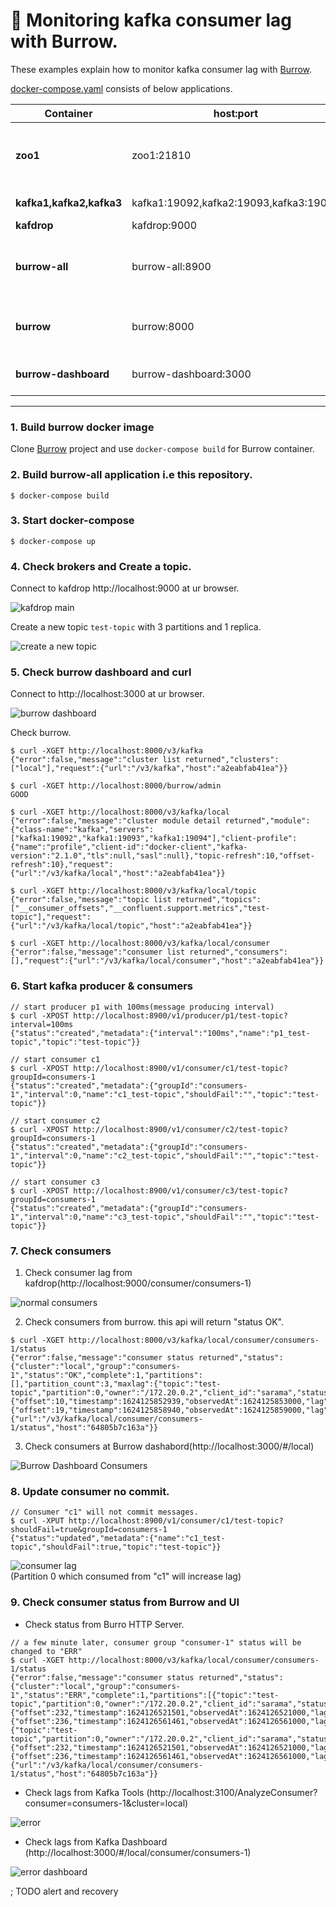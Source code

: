 # :eyes: Monitoring kafka consumer lag with Burrow.

These examples explain how to monitor kafka consumer lag with [Burrow](https://github.com/linkedin/Burrow).

[docker-compose.yaml](./docker-compose.yaml) consists of below applications.  

| Container                | host:port                              | Description                                       |
|--------------------------|----------------------------------------|---------------------------------------------------|
| **zoo1**                 | zoo1:21810                             | single zookeeper for kafka and burrow local       |
| **kafka1,kafka2,kafka3** | kafka1:19092,kafka2:19093,kafka3:19094 | kafka clusters                                    |
| **kafdrop**              | kafdrop:9000                           | kafka UI                                          |
| **burrow-all**           | burrow-all:8900                        | testing for consumers. start producer, consumers. |
| **burrow**               | burrow:8000                            | monitoring kafka consumer lag                     |
| **burrow-dashboard**     | burrow-dashboard:3000                  | burrow dashboard UI                               |

---  

### 1. Build burrow docker image

Clone [Burrow](https://github.com/linkedin/Burrow) project and use `docker-compose build` for Burrow container.

### 2. Build burrow-all application i.e this repository.

```shell
$ docker-compose build
```  

### 3. Start docker-compose  

```shell
$ docker-compose up
```

### 4. Check brokers and Create a topic.  

Connect to kafdrop http://localhost:9000 at ur browser.  

![kafdrop main](./asserts/0001_kafdrop_main.png)  

Create a new topic `test-topic` with 3 partitions and 1 replica.  

![create a new topic](./asserts/0002_create_topic.png)  

### 5. Check burrow dashboard and curl  

Connect to http://localhost:3000 at ur browser.  

![burrow dashboard](./asserts/0004_burrow_dashboard.png)  

Check burrow.  

```shell
$ curl -XGET http://localhost:8000/v3/kafka
{"error":false,"message":"cluster list returned","clusters":["local"],"request":{"url":"/v3/kafka","host":"a2eabfab41ea"}}

$ curl -XGET http://localhost:8000/burrow/admin
GOOD

$ curl -XGET http://localhost:8000/v3/kafka/local
{"error":false,"message":"cluster module detail returned","module":{"class-name":"kafka","servers":["kafka1:19092","kafka1:19093","kafka1:19094"],"client-profile":{"name":"profile","client-id":"docker-client","kafka-version":"2.1.0","tls":null,"sasl":null},"topic-refresh":10,"offset-refresh":10},"request":{"url":"/v3/kafka/local","host":"a2eabfab41ea"}}

$ curl -XGET http://localhost:8000/v3/kafka/local/topic
{"error":false,"message":"topic list returned","topics":["__consumer_offsets","__confluent.support.metrics","test-topic"],"request":{"url":"/v3/kafka/local/topic","host":"a2eabfab41ea"}}

$ curl -XGET http://localhost:8000/v3/kafka/local/consumer
{"error":false,"message":"consumer list returned","consumers":[],"request":{"url":"/v3/kafka/local/consumer","host":"a2eabfab41ea"}}
```  

### 6. Start kafka producer & consumers  

```shell
// start producer p1 with 100ms(message producing interval)
$ curl -XPOST http://localhost:8900/v1/producer/p1/test-topic?interval=100ms
{"status":"created","metadata":{"interval":"100ms","name":"p1_test-topic","topic":"test-topic"}}

// start consumer c1
$ curl -XPOST http://localhost:8900/v1/consumer/c1/test-topic?groupId=consumers-1
{"status":"created","metadata":{"groupId":"consumers-1","interval":0,"name":"c1_test-topic","shouldFail":"","topic":"test-topic"}}

// start consumer c2
$ curl -XPOST http://localhost:8900/v1/consumer/c2/test-topic?groupId=consumers-1
{"status":"created","metadata":{"groupId":"consumers-1","interval":0,"name":"c2_test-topic","shouldFail":"","topic":"test-topic"}}

// start consumer c3
$ curl -XPOST http://localhost:8900/v1/consumer/c3/test-topic?groupId=consumers-1
{"status":"created","metadata":{"groupId":"consumers-1","interval":0,"name":"c3_test-topic","shouldFail":"","topic":"test-topic"}}
```

### 7. Check consumers  

1. Check consumer lag from kafdrop(http://localhost:9000/consumer/consumers-1)

![normal consumers](./asserts/0005_normal_consumer.png)  

2. Check consumers from burrow. this api will return "status OK".  

```shell
$ curl -XGET http://localhost:8000/v3/kafka/local/consumer/consumers-1/status
{"error":false,"message":"consumer status returned","status":{"cluster":"local","group":"consumers-1","status":"OK","complete":1,"partitions":[],"partition_count":3,"maxlag":{"topic":"test-topic","partition":0,"owner":"/172.20.0.2","client_id":"sarama","status":"OK","start":{"offset":10,"timestamp":1624125852939,"observedAt":1624125853000,"lag":0},"end":{"offset":19,"timestamp":1624125858940,"observedAt":1624125859000,"lag":0},"current_lag":0,"complete":1},"totallag":0},"request":{"url":"/v3/kafka/local/consumer/consumers-1/status","host":"64805b7c163a"}}
```  

3. Check consumers at Burrow dashabord(http://localhost:3000/#/local)  

![Burrow Dashboard Consumers](./asserts/0006_burrow_dashboard.png)  

### 8. Update consumer no commit.  

```shell
// Consumer "c1" will not commit messages.
$ curl -XPUT http://localhost:8900/v1/consumer/c1/test-topic?shouldFail=true&groupId=consumers-1
{"status":"updated","metadata":{"name":"c1_test-topic","shouldFail":true,"topic":"test-topic"}}
```  

![consumer lag](./asserts/0007_consumer_lag.png)  
(Partition 0 which consumed from "c1" will increase lag)

### 9. Check consumer status from Burrow and UI  

- Check status from Burro HTTP Server.

```shell
// a few minute later, consumer group "consumer-1" status will be changed to "ERR"
$ curl -XGET http://localhost:8000/v3/kafka/local/consumer/consumers-1/status
{"error":false,"message":"consumer status returned","status":{"cluster":"local","group":"consumers-1","status":"ERR","complete":1,"partitions":[{"topic":"test-topic","partition":0,"owner":"/172.20.0.2","client_id":"sarama","status":"STOP","start":{"offset":232,"timestamp":1624126521501,"observedAt":1624126521000,"lag":498},"end":{"offset":236,"timestamp":1624126561461,"observedAt":1624126561000,"lag":636},"current_lag":922,"complete":1}],"partition_count":3,"maxlag":{"topic":"test-topic","partition":0,"owner":"/172.20.0.2","client_id":"sarama","status":"STOP","start":{"offset":232,"timestamp":1624126521501,"observedAt":1624126521000,"lag":498},"end":{"offset":236,"timestamp":1624126561461,"observedAt":1624126561000,"lag":636},"current_lag":922,"complete":1},"totallag":922},"request":{"url":"/v3/kafka/local/consumer/consumers-1/status","host":"64805b7c163a"}}
```  

- Check lags from Kafka Tools (http://localhost:3100/AnalyzeConsumer?consumer=consumers-1&cluster=local)  

![error](./asserts/0008_err_tool.png)  

- Check lags from Kafka Dashboard (http://localhost:3000/#/local/consumer/consumers-1)  

![error dashboard](./asserts/0009_err_dashboard.png)  

; TODO alert and recovery







